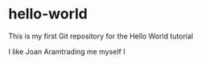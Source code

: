 # hello-world
This is my first Git repository for the Hello World tutorial

I like Joan Aramtrading me myself I
